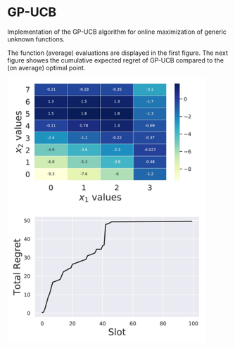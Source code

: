 # GP-UCB
Implementation of the GP-UCB algorithm for online maximization of generic unknown functions.


The function (average) evaluations are displayed in the first figure. The next figure showes the cumulative expected regret of GP-UCB compared to the (on average) optimal point.

<img src="https://github.com/apgalano/GP-UCB/blob/main/fun_average.jpg" width="450" height="300"> 
<img src="https://github.com/apgalano/GP-UCB/blob/main/regret.jpg" width="450" height="300">
